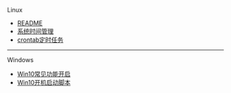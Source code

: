 Linux
  * [README](/person/OS/Linux/)
  * [系统时间管理](/person/OS/Linux/系统时间管理)
  * [crontab定时任务](/person/OS/Linux/crontab)
---
Windows
  * [Win10常见功能开启](/person/OS/Win/Win10常见功能开启)
  * [Win10开机启动脚本](/person/OS/Win/Win10开机启动脚本)
